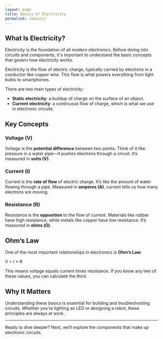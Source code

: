 ```yaml
---
layout: page
title: Basics of Electricity
permalink: /basics/
---
```

## What Is Electricity?

Electricity is the foundation of all modern electronics. Before diving into circuits and components, it's important to understand the basic concepts that govern how electricity works.

Electricity is the flow of electric charge, typically carried by electrons in a conductor like copper wire. This flow is what powers everything from light bulbs to smartphones.

There are two main types of electricity:
- **Static electricity**: a buildup of charge on the surface of an object.
- **Current electricity**: a continuous flow of charge, which is what we use in electronic circuits.

## Key Concepts

### Voltage (V)
Voltage is the **potential difference** between two points. Think of it like pressure in a water pipe—it pushes electrons through a circuit. It’s measured in **volts (V)**.

### Current (I)
Current is the **rate of flow** of electric charge. It’s like the amount of water flowing through a pipe. Measured in **amperes (A)**, current tells us how many electrons are moving.

### Resistance (R)
Resistance is the **opposition** to the flow of current. Materials like rubber have high resistance, while metals like copper have low resistance. It’s measured in **ohms (Ω)**.

## Ohm’s Law

One of the most important relationships in electronics is **Ohm’s Law**:

V = I × R

This means voltage equals current times resistance. If you know any two of these values, you can calculate the third.

## Why It Matters

Understanding these basics is essential for building and troubleshooting circuits. Whether you're lighting an LED or designing a robot, these principles are always at work.

---

Ready to dive deeper? Next, we’ll explore the components that make up electronic circuits.
